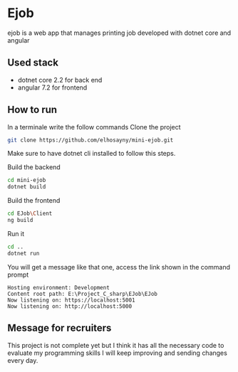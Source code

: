 
# Ejob
ejob is a web app that manages printing job developed with dotnet core and angular

## Used stack
- dotnet core 2.2 for back end
- angular 7.2 for frontend
## How to run
In a terminale write the follow commands
Clone the project

```bash
git clone https://github.com/elhosayny/mini-ejob.git
```

Make sure to have dotnet cli installed to follow this steps.

Build the backend

```bash
cd mini-ejob
dotnet build
```
Build the frontend

```bash
cd EJob\Client
ng build
```

Run it
```bash
cd ..
dotnet run
```
You will get a message like that one, access the link shown in the command prompt
```
Hosting environment: Development
Content root path: E:\Project_C_sharp\EJob\EJob
Now listening on: https://localhost:5001
Now listening on: http://localhost:5000
```

## Message for recruiters 

This project is not complete yet but I think it has all the necessary code to evaluate my programming skills I will keep improving and sending changes every day.